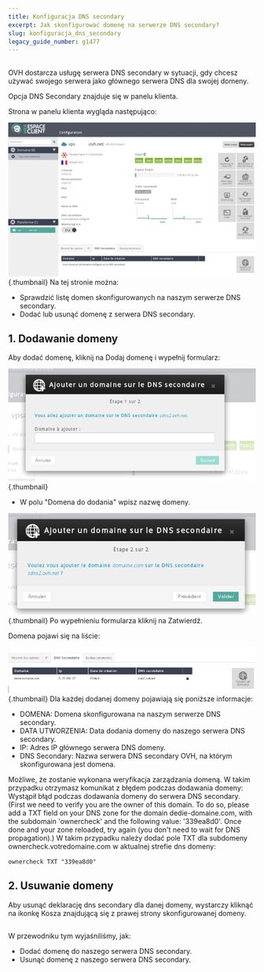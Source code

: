 ```yaml
---
title: Konfiguracja DNS secondary
excerpt: Jak skonfigurować domenę na serwerze DNS secondary?
slug: konfiguracja_dns_secondary
legacy_guide_number: g1477
---
```



## 
OVH dostarcza usługę serwera DNS secondary w sytuacji, gdy chcesz używać swojego serwera jako głównego serwera DNS dla swojej domeny.

Opcja DNS Secondary znajduje się w panelu klienta. 

Strona w panelu klienta wygląda następująco:

![](images/img_2008.jpg){.thumbnail}
Na tej stronie można:


- Sprawdzić listę domen skonfigurowanych na naszym serwerze DNS secondary.
- Dodać lub usunąć domenę z serwera DNS secondary.




## 1. Dodawanie domeny
Aby dodać domenę, kliknij na Dodaj domenę i wypełnij formularz:

![](images/img_2009.jpg){.thumbnail}

- W polu "Domena do dodania" wpisz nazwę domeny.



![](images/img_2010.jpg){.thumbnail}
Po wypełnieniu formularza kliknij na Zatwierdź.

Domena pojawi się na liście:

![](images/img_2011.jpg){.thumbnail}
Dla każdej dodanej domeny pojawiają się poniższe informacje:


- DOMENA: Domena skonfigurowana na naszym serwerze DNS secondary.
- DATA UTWORZENIA: Data dodania domeny do naszego serwera DNS secondary.
- IP: Adres IP głównego serwera DNS domeny.
- DNS Secondary: Nazwa serwera DNS secondary OVH, na którym skonfigurowana jest domena.


Możliwe, że zostanie wykonana weryfikacja zarządzania domeną. W takim przypadku otrzymasz komunikat z błędem podczas dodawania domeny:
Wystąpił błąd podczas dodawania domeny do serwera DNS secondary. (First we need to verify you are the owner of this domain. To do so, please add a TXT field on your DNS zone for the domain dedie-domaine.com, with the subdomain 'ownercheck' and the following value: '339ea8d0'. Once done and your zone reloaded, try again (you don't need to wait for DNS propagation).)
W takim przypadku należy dodać pole TXT dla subdomeny ownercheck.votredomaine.com w aktualnej strefie dns domeny:


```
ownercheck TXT "339ea8d0"
```




## 2. Usuwanie domeny
Aby usunąć deklarację dns secondary dla danej domeny, wystarczy kliknąć na ikonkę Kosza znajdującą się z prawej strony skonfigurowanej domeny.


## 
W przewodniku tym wyjaśniliśmy, jak:

- Dodać domenę do naszego serwera DNS secondary.
- Usunąć domenę z naszego serwera DNS secondary.




